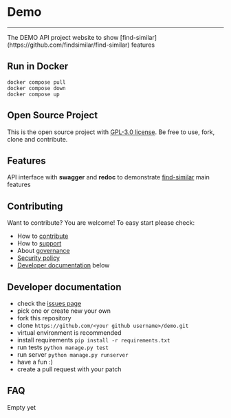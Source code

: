 # Demo
<hr>
The DEMO API project website to show [find-similar](https://github.com/findsimilar/find-similar) features

## Run in Docker
```
docker compose pull 
docker compose down
docker compose up
```

## Open Source Project

This is the open source project with [GPL-3.0 license](LICENSE). 
Be free to use, fork, clone and contribute.

## Features

API interface with **swagger** and **redoc** to demonstrate [find-similar](https://github.com/findsimilar/find-similar)
main features

## Contributing

Want to contribute? You are welcome! 
To easy start please check:

- How to [contribute](CONTRIBUTING.md)
- How to [support](SUPPORT.md)
- About [governance](GOVERNANCE.md)
- [Security policy](SECURITY.md)
- [Developer documentation](#developer-documentation) below

## Developer documentation

* check the [issues page](https://github.com/findsimilar/demo/issues)
* pick one or create new your own
* fork this repository
* clone `https://github.com/<your github username>/demo.git`
* virtual environment is recommended
* install requirements `pip install -r requirements.txt`
* run tests `python manage.py test`
* run server `python manage.py runserver`
* have a fun :)
* create a pull request with your patch

## FAQ

Empty yet
